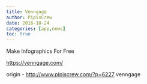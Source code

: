 ```yaml
---
title: Venngage
author: PipisCrew
date: 2016-10-24
categories: [app,news]
toc: true
---
```


Make Infographics For Free

https://venngage.com/

origin - http://www.pipiscrew.com/?p=6227 venngage